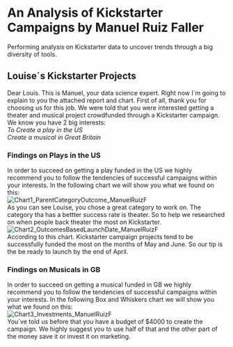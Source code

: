 # An Analysis of Kickstarter Campaigns by Manuel Ruiz Faller
Performing analysis on Kickstarter data to uncover trends through a big diversity of tools.
## Louise´s Kickstarter Projects
Dear Louis. This is Manuel, your data science expert. Right now I´m going to explain to you the attached report and chart.
First of all, thank you for choosing us for this job. We were told that you were interested getting a theater and musical project crowdfunded through a Kickstarter campaign. 
We know you have 2 big interests:   
*To Create a play in the US*  
*Create a musical in Great Britain*
### Findings on Plays in the US
In order to succeed on getting a play funded in the US we highly recommend you to follow the tendencies of successful campaigns within your interests. In the following chart we will show you what we found on this:  
![Chart1_ParentCategoryOutcome_ManuelRuizF](Escritorio/Bootcamp_DATA/ProjectsData/Module1/CrowdFunding_Analysis/Chart1_ParentCategoryOutcome_ManuelRuizF.png)  
As you can see Louise, you chose a great category to work on. The category tha has a bettter success rate is theater. So to help we researched on when people back theater the most on Kickstarter.  
![Chart2_OutcomesBasedLaunchDate_ManuelRuizF](Escritorio/Bootcamp_DATA/ProjectsData/Module1/CrowdFunding_Analysis/Chart2_OutcomesBasedLaunchDate_ManuelRuizF.png)  
According to this chart. Kickstarter campaign projects tend to be successfully funded the most on the months of May and June. So our tip is the be ready to launch by the end of April.  
### Findings on Musicals in GB 
In order to succeed on getting a musical funded in GB we highly recommend you to follow the tendencies of successful campaigns within your interests. In the following Box and Whiskers chart we will show you what we found on this:  
![Chart3_Investments_ManuelRuizF](Escritorio/Bootcamp_DATA/ProjectsData/Module1/CrowdFunding_Analysis/Chart3_Investments_ManuelRuizF.png)  
You´ve told us before that you have a budget of $4000 to create the campaign. We highly suggest you to use half of that and the other part of the money save it or invest it on marketing.
